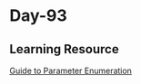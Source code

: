 # Day-93

## Learning Resource 

[Guide to Parameter Enumeration](https://rashahacks.com/parameter-enumeration/)
